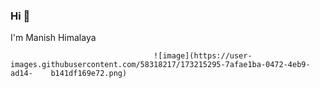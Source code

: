### Hi  👋
I'm Manish Himalaya
                                    
                                    
                                    ![image](https://user-images.githubusercontent.com/58318217/173215295-7afae1ba-0472-4eb9-ad14-    b141df169e72.png)



